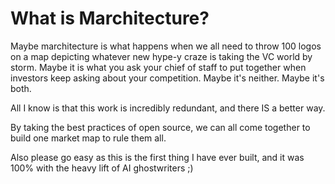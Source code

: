 # What is Marchitecture?

Maybe marchitecture is what happens when we all need to throw 100 logos on a map depicting whatever new hype-y craze is taking the VC world by storm. Maybe it is what you ask your chief of staff to put together when investors keep asking about your competition. Maybe it's neither. Maybe it's both.

All I know is that this work is incredibly redundant, and there IS a better way.

By taking the best practices of open source, we can all come together to build one market map to rule them all.

Also please go easy as this is the first thing I have ever built, and it was 100% with the heavy lift of AI ghostwriters ;)
